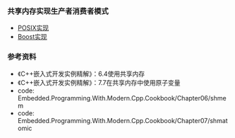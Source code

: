 ### 共享内存实现生产者消费者模式

- [POSIX实现](posix)
- [Boost实现](boost)

### 参考资料

- 《C++嵌入式开发实例精解》：6.4使用共享内存
- 《C++嵌入式开发实例精解》：7.7在共享内存中使用原子变量
- code: Embedded.Programming.With.Modern.Cpp.Cookbook/Chapter06/shmem
- code: Embedded.Programming.With.Modern.Cpp.Cookbook/Chapter07/shmatomic

